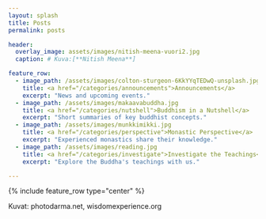 ```yaml
---
layout: splash
title: Posts
permalink: posts

header:
  overlay_image: assets/images/nitish-meena-vuori2.jpg
  caption: # Kuva:[**Nitish Meena**]

feature_row:
  - image_path: /assets/images/colton-sturgeon-6KkYYqTEDwQ-unsplash.jpg
    title: <a href="/categories/announcements">Announcements</a>
    excerpt: "News and upcoming events."
  - image_path: /assets/images/makaavabuddha.jpg
    title: <a href="/categories/nutshell">Buddhism in a Nutshell</a>
    excerpt: "Short summaries of key buddhist concepts."
  - image_path: /assets/images/munkkimikki.jpg
    title: <a href="/categories/perspective">Monastic Perspective</a>
    excerpt: "Experienced monastics share their knowledge."
  - image_path: /assets/images/reading.jpg
    title: <a href="/categories/investigate">Investigate the Teachings</a>
    excerpt: "Explore the Buddha's teachings with us."

---
```


{% include feature_row type="center" %}

Kuvat: photodarma.net, wisdomexperience.org
